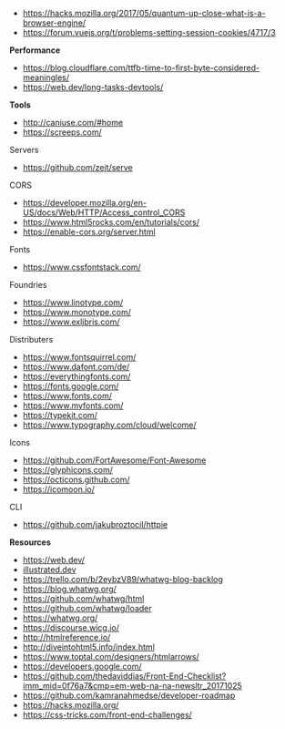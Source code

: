 - https://hacks.mozilla.org/2017/05/quantum-up-close-what-is-a-browser-engine/
- https://forum.vuejs.org/t/problems-setting-session-cookies/4717/3

**Performance**

- https://blog.cloudflare.com/ttfb-time-to-first-byte-considered-meaningles/
- https://web.dev/long-tasks-devtools/

**Tools**

- http://caniuse.com/#home
- https://screeps.com/

Servers

- https://github.com/zeit/serve

CORS

- https://developer.mozilla.org/en-US/docs/Web/HTTP/Access_control_CORS
- https://www.html5rocks.com/en/tutorials/cors/
- https://enable-cors.org/server.html

Fonts

- https://www.cssfontstack.com/

Foundries

- https://www.linotype.com/
- https://www.monotype.com/
- https://www.exljbris.com/

Distributers

- https://www.fontsquirrel.com/
- https://www.dafont.com/de/
- https://everythingfonts.com/
- https://fonts.google.com/
- https://www.fonts.com/
- https://www.myfonts.com/
- https://typekit.com/
- https://www.typography.com/cloud/welcome/

Icons

- https://github.com/FortAwesome/Font-Awesome
- https://glyphicons.com/
- https://octicons.github.com/
- https://icomoon.io/

CLI

- https://github.com/jakubroztocil/httpie

**Resources**

- https://web.dev/
- [illustrated.dev](https://illustrated.dev/)
- https://trello.com/b/2eybzV89/whatwg-blog-backlog
- https://blog.whatwg.org/
- https://github.com/whatwg/html
- https://github.com/whatwg/loader
- https://whatwg.org/
- https://discourse.wicg.io/
- http://htmlreference.io/
- http://diveintohtml5.info/index.html
- https://www.toptal.com/designers/htmlarrows/
- https://developers.google.com/
- https://github.com/thedaviddias/Front-End-Checklist?imm_mid=0f76a7&cmp=em-web-na-na-newsltr_20171025
- https://github.com/kamranahmedse/developer-roadmap
- https://hacks.mozilla.org/
- https://css-tricks.com/front-end-challenges/
